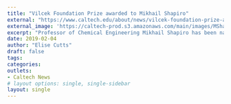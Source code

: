 ```yaml
---
title: "Vilcek Foundation Prize awarded to Mikhail Shapiro"
external: "https://www.caltech.edu/about/news/vilcek-foundation-prize-awarded-mikhail-shapiro-85213"
external_image: 'https://caltech-prod.s3.amazonaws.com/main/images/MShapiro-PS-NEWS-WEB.width-450.jpg'
excerpt: "Professor of Chemical Engineering Mikhail Shapiro has been named one of the 2019 recipients of the Vilcek Foundation Prize for Creative Promise in Biomedical Science, a $50,000 award recognizing exceptional early to mid-career immigrant biomedical scientists."
date: 2019-02-04
author: "Elise Cutts"
draft: false
tags:
categories:
outlets:
- Caltech News
# layout options: single, single-sidebar
layout: single
---
```


